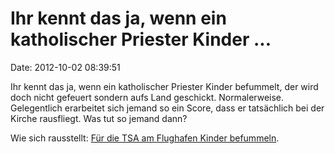 Ihr kennt das ja, wenn ein katholischer Priester Kinder \...
============================================================

Date: 2012-10-02 08:39:51

Ihr kennt das ja, wenn ein katholischer Priester Kinder befummelt, der
wird doch nicht gefeuert sondern aufs Land geschickt. Normalerweise.
Gelegentlich erarbeitet sich jemand so ein Score, dass er tatsächlich
bei der Kirche rausfliegt. Was tut so jemand dann?

Wie sich rausstellt: [Für die TSA am Flughafen Kinder
befummeln](http://www.rawstory.com/rs/2012/10/01/tsa-hired-priest-accused-of-molesting-girls-to-do-pat-downs/?).
